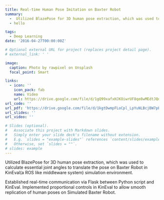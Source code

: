 ```yaml
---
title: Real-time Human Pose Imitation on Baxter Robot
summary:
  -  Utilized BlazePose for 3D human pose extraction, which was used to calculate essential joint angles to translate the pose on Baxter Robot in KinEval(a ROS like middleware system) simulation environment.
  - hello

tags:
  - Deep Learning
date: '2016-04-27T00:00:00Z'

# Optional external URL for project (replaces project detail page).
# external_link: ' '

image:
  caption: Photo by rawpixel on Unsplash
  focal_point: Smart

links:
  - icon: ''
    icon_pack: fab
    name: Video
    url: https://drive.google.com/file/d/1gQ99xafxHJKOiwrUF8qe8wMEdtJQdpdI/view?usp=share_link
url_code: ''
url_pdf: 'https://drive.google.com/file/d/1kgtDwmpFLoCpl_LpYuNLBcjBW7pEC-3T/view?usp=share_link'
url_slides: ''
url_video: ''

# Slides (optional).
#   Associate this project with Markdown slides.
#   Simply enter your slide deck's filename without extension.
#   E.g. `slides = "example-slides"` references `content/slides/example-slides.md`.
#   Otherwise, set `slides = ""`.
# slides: example
---
```


Utilized BlazePose for 3D human pose extraction, which was used to calculate essential joint angles to translate the pose on Baxter Robot in KinEval(a ROS like middleware system) simulation environment.

Established real-time communication via Flask between Python script and KinEval. Implemented proportional controls in KinEval to allow smooth replication of human poses on Simulated Baxter Robot.